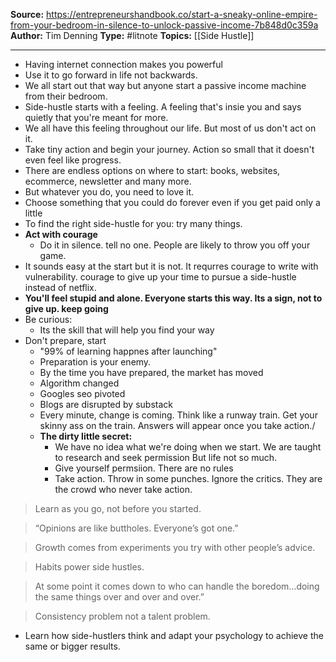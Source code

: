 ---
---
**Source:** https://entrepreneurshandbook.co/start-a-sneaky-online-empire-from-your-bedroom-in-silence-to-unlock-passive-income-7b848d0c359a
**Author:** Tim Denning
**Type:** #litnote 
**Topics:** [[Side Hustle]] 

----
- Having internet connection makes you powerful
- Use it to go forward in life not backwards. 
- We all start out that way but anyone start a passive income machine from their bedroom.
- Side-hustle starts with a feeling. A feeling that's insie you and says quietly that you're meant for more.
- We all have this feeling throughout our life. But most of us don't act on it.
- Take tiny action and begin your journey. Action so small that it doesn't even feel like progress.
- There are endless options on where to start: books, websites, ecommerce, newsletter and many more.
- But whatever you do, you need to love it. 
- Choose something that you could do forever even if you get paid only a little
- To find the right side-hustle for you: try many things.
- **Act with courage**
	- Do it in silence. tell no one. People are likely to throw you off your game. 
- It sounds easy at the start but it is not. It requrres courage to write with vulnerability. courage to give up your time to pursue a side-hustle instead of netflix.
- **You'll feel stupid and alone. Everyone starts this way. Its a sign, not to give up. keep going**
- Be curious: 
	- Its the skill that will help you find your way
- Don't prepare, start
	- "99% of learning happnes after launching"
	- Preparation is your enemy.
	- By the time you have prepared, the market has moved
	- Algorithm changed
	- Googles seo pivoted
	- Blogs are disrupted by substack
	- Every minute, change is coming. Think like a runway train. Get your skinny ass on the train. Answers will appear once you take action./
	- **The dirty little secret:**
		- We have no idea what we're doing when we start. We are taught to research and seek permission But life not so much.
		- Give yourself permsiion. There are no rules
		- Take action. Throw in some punches. Ignore the critics. They are the crowd who never take action.

>  Learn as you go, not before you started.


> “Opinions are like buttholes. Everyone’s got one.”


> Growth comes from experiments you try with other people’s advice.


> Habits power side hustles.


> At some point it comes down to who can handle the boredom...doing the same things over and over and over.”


> Consistency problem not a talent problem.


- Learn how side-hustlers think and adapt your psychology to achieve the same or bigger results.